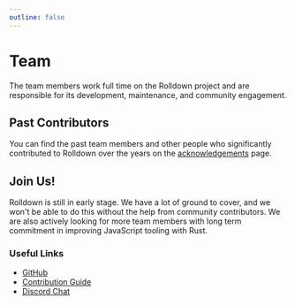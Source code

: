 ```yaml
---
outline: false
---
```


<script setup>
import { VPTeamMembers } from 'vitepress/theme'

const members = [
  {
    avatar: 'https://www.github.com/yyx990803.png',
    name: 'Evan You',
    links: [
      { icon: 'github', link: 'https://github.com/yyx990803' },
      { icon: 'twitter', link: 'https://twitter.com/youyuxi' }
    ]
  },
  {
    avatar: 'https://www.github.com/Brooooooklyn.png',
    name: 'Yinan Long (Brooooooklyn)',
    links: [
      { icon: 'github', link: 'https://github.com/Brooooooklyn' },
      { icon: 'twitter', link: 'https://twitter.com/Brooooook_lyn' }
    ]
  },
  {
    avatar: 'https://www.github.com/hyf0.png',
    name: 'Yunfei He (hyf0)',
    links: [
      { icon: 'github', link: 'https://github.com/hyf0' },
      { icon: 'twitter', link: 'https://twitter.com/_hyf0' }
    ]
  },
  {
    avatar: 'https://www.github.com/iwanabethatguy.png',
    name: 'Xiangjun He (iwanabethatguy)',
    links: [
      { icon: 'github', link: 'https://github.com/iwanabethatguy' }
    ]
  },
  {
    avatar: 'https://www.github.com/boshen.png',
    name: 'Boshen',
    links: [
      { icon: 'github', link: 'https://github.com/boshen' },
      { icon: 'twitter', link: 'https://twitter.com/boshen_c' }
    ]
  },
  {
    name: 'shulaoda',
    avatar: 'https://www.github.com/shulaoda.png',
    links: [
      { icon: 'github', link: 'https://github.com/shulaoda' },
      { icon: 'twitter', link: 'https://x.com/dalaoshv' }
    ]
  }
]
</script>

# Team

The team members work full time on the Rolldown project and are responsible for its development, maintenance, and community engagement.

<VPTeamMembers size="small" :members="members" />

## Past Contributors

You can find the past team members and other people who significantly contributed to Rolldown over the years on the [acknowledgements](./acknowledgements.md) page.

## Join Us!

Rolldown is still in early stage. We have a lot of ground to cover, and we won't be able to do this without the help from community contributors. We are also actively looking for more team members with long term commitment in improving JavaScript tooling with Rust.

### Useful Links

- [GitHub](https://github.com/rolldown/rolldown)
- [Contribution Guide](/contribution-guide/)
- [Discord Chat](https://chat.rolldown.rs)